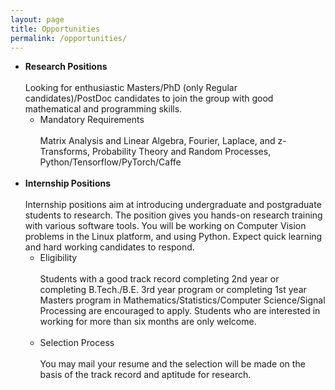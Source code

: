 ```yaml
---
layout: page
title: Opportunities
permalink: /opportunities/
---
```


* **Research Positions**
  <br/><br/>
Looking for enthusiastic Masters/PhD (only Regular candidates)/PostDoc candidates to join the group with good mathematical and programming skills.
  * Mandatory Requirements
  <br/><br/>
   Matrix Analysis and Linear Algebra, Fourier, Laplace, and z-Transforms, Probability Theory and Random Processes, Python/Tensorflow/PyTorch/Caffe
   <br/><br/>
* **Internship Positions**
  <br/><br/>
Internship positions aim at introducing undergraduate and postgraduate students to research. The position gives you hands-on research training with various software tools.  You will be working on Computer Vision problems in the Linux platform, and using Python. Expect quick learning and hard working candidates to respond.
  * Eligibility
  <br/><br/>
  Students with a good track record completing 2nd year or completing B.Tech./B.E. 3rd year program or completing 1st year  Masters program in Mathematics/Statistics/Computer Science/Signal Processing are encouraged to apply. Students who are interested in working for more than six months are only welcome.
  <br/><br/>
  * Selection Process
  <br/><br/>
   You may mail your resume and the selection will be made on the basis of the track record and aptitude for research.
   <br/><br/>
